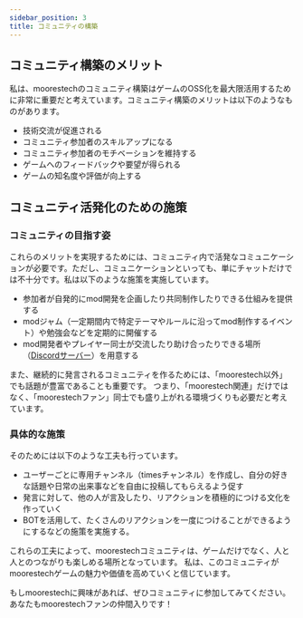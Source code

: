 ```yaml
---
sidebar_position: 3
title: コミュニティの構築
---
```


## コミュニティ構築のメリット

私は、moorestechのコミュニティ構築はゲームのOSS化を最大限活用するために非常に重要だと考えています。コミュニティ構築のメリットは以下のようなものがあります。

- 技術交流が促進される
- コミュニティ参加者のスキルアップになる
- コミュニティ参加者のモチベーションを維持する
- ゲームへのフィードバックや要望が得られる
- ゲームの知名度や評価が向上する

## コミュニティ活発化のための施策

### コミュニティの目指す姿

これらのメリットを実現するためには、コミュニティ内で活発なコミュニケーションが必要です。ただし、コミュニケーションといっても、単にチャットだけでは不十分です。私は以下のような施策を実施しています。

- 参加者が自発的にmod開発を企画したり共同制作したりできる仕組みを提供する
- modジャム（一定期間内で特定テーマやルールに沿ってmod制作するイベント）や勉強会などを定期的に開催する
- mod開発者やプレイヤー同士が交流したり助け合ったりできる場所（[Discordサーバー](https://discord.gg/ekFYmY3rDP)）を用意する

また、継続的に発言されるコミュニティを作るためには、「moorestech以外」でも話題が豊富であることも重要です。
つまり、「moorestech関連」だけではなく、「moorestechファン」同士でも盛り上がれる環境づくりも必要だと考えています。

### 具体的な施策

そのためには以下のような工夫も行っています。

- ユーザーごとに専用チャンネル（timesチャンネル）を作成し、自分の好きな話題や日常の出来事などを自由に投稿してもらえるよう促す
- 発言に対して、他の人が言及したり、リアクションを積極的につける文化を作っていく
- BOTを活用して、たくさんのリアクションを一度につけることができるようにするなどの施策を実施する。

これらの工夫によって、moorestechコミュニティは、ゲームだけでなく、人と人とのつながりも楽しめる場所となっています。
私は、このコミュニティがmoorestechゲームの魅力や価値を高めていくと信じています。

もしmoorestechに興味があれば、ぜひコミュニティに参加してみてください。あなたもmoorestechファンの仲間入りです！